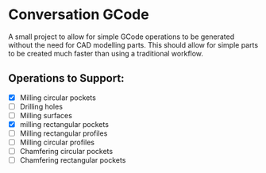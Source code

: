 # Conversation GCode
A small project to allow for simple GCode operations to be generated without the need for CAD modelling parts. This should allow for simple parts to be created much faster than using a traditional workflow.

## Operations to Support:
- [X] Milling circular pockets
- [ ] Drilling holes
- [ ] Milling surfaces
- [X] milling rectangular pockets
- [ ] Milling rectangular profiles
- [ ] Milling circular profiles
- [ ] Chamfering circular pockets
- [ ] Chamfering rectangular pockets